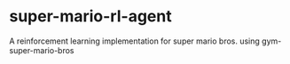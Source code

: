 # super-mario-rl-agent
A reinforcement learning implementation for super mario bros. using gym-super-mario-bros
